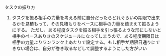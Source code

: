 タスクの振り方

1. タスクを振る相手の力量を考える前に自分だったらどれぐらいの期限で出来るかを見積もって、その見積もりをベースに相手の力量を踏まえて振るようにする。
ただし、ある程度タスクを振る相手を引っ張るような形にしないと相手のペースありきのスケジュールになってしまうので、ある程度期限日は相手の力量よりワンランク上あたりで設定する。もし相手が期限日通りにできない場合は、自分が巻き取るなどして調整するようにした方がいい
